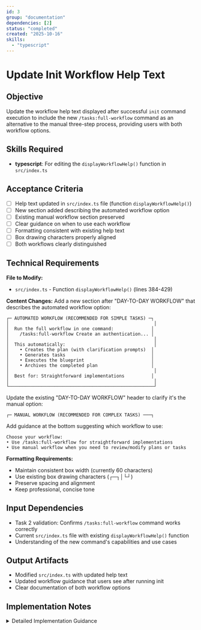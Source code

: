 ```yaml
---
id: 3
group: "documentation"
dependencies: [2]
status: "completed"
created: "2025-10-16"
skills:
  - "typescript"
---
```

# Update Init Workflow Help Text

## Objective

Update the workflow help text displayed after successful `init` command execution to include the new `/tasks:full-workflow` command as an alternative to the manual three-step process, providing users with both workflow options.

## Skills Required

- **typescript**: For editing the `displayWorkflowHelp()` function in `src/index.ts`

## Acceptance Criteria

- [ ] Help text updated in `src/index.ts` file (function `displayWorkflowHelp()`)
- [ ] New section added describing the automated workflow option
- [ ] Existing manual workflow section preserved
- [ ] Clear guidance on when to use each workflow
- [ ] Formatting consistent with existing help text
- [ ] Box drawing characters properly aligned
- [ ] Both workflows clearly distinguished

## Technical Requirements

**File to Modify:**
- `src/index.ts` - Function `displayWorkflowHelp()` (lines 384-429)

**Content Changes:**
Add a new section after "DAY-TO-DAY WORKFLOW" that describes the automated workflow option:

```
┌─ AUTOMATED WORKFLOW (RECOMMENDED FOR SIMPLE TASKS) ─┐
│                                                      │
│  Run the full workflow in one command:              │
│    /tasks:full-workflow Create an authentication... │
│                                                      │
│  This automatically:                                 │
│    • Creates the plan (with clarification prompts)  │
│    • Generates tasks                                │
│    • Executes the blueprint                         │
│    • Archives the completed plan                    │
│                                                      │
│  Best for: Straightforward implementations          │
│                                                      │
└──────────────────────────────────────────────────────┘
```

Update the existing "DAY-TO-DAY WORKFLOW" header to clarify it's the manual option:

```
┌─ MANUAL WORKFLOW (RECOMMENDED FOR COMPLEX TASKS) ───┐
```

Add guidance at the bottom suggesting which workflow to use:

```
Choose your workflow:
• Use /tasks:full-workflow for straightforward implementations
• Use manual workflow when you need to review/modify plans or tasks
```

**Formatting Requirements:**
- Maintain consistent box width (currently 60 characters)
- Use existing box drawing characters (┌─┐│└┘)
- Preserve spacing and alignment
- Keep professional, concise tone

## Input Dependencies

- Task 2 validation: Confirms `/tasks:full-workflow` command works correctly
- Current `src/index.ts` file with existing `displayWorkflowHelp()` function
- Understanding of the new command's capabilities and use cases

## Output Artifacts

- Modified `src/index.ts` with updated help text
- Updated workflow guidance that users see after running init
- Clear documentation of both workflow options

## Implementation Notes

<details>
<summary>Detailed Implementation Guidance</summary>

### Step 1: Locate the Function

Open `src/index.ts` and find the `displayWorkflowHelp()` function (starts around line 384).

Current structure:
```typescript
async function displayWorkflowHelp(): Promise<void> {
  // ONE-TIME SETUP section
  // DAY-TO-DAY WORKFLOW section
  // Pro tip at the end
}
```

### Step 2: Add Automated Workflow Section

After the ONE-TIME SETUP section and before the DAY-TO-DAY WORKFLOW section, add:

```typescript
  console.log(`┌─ AUTOMATED WORKFLOW (RECOMMENDED FOR SIMPLE TASKS) ${thinSeparator.slice(51)}┐`);
  console.log(`│${' '.repeat(width)}│`);
  console.log(`│  Run the full workflow in one command:${' '.repeat(22)}│`);
  console.log(`│      /tasks:full-workflow Create an authentication...${' '.repeat(8)}│`);
  console.log(`│${' '.repeat(width)}│`);
  console.log(`│  This automatically:${' '.repeat(39)}│`);
  console.log(`│    • Creates the plan (with clarification prompts)${' '.repeat(10)}│`);
  console.log(`│    • Generates tasks${' '.repeat(38)}│`);
  console.log(`│    • Executes the blueprint${' '.repeat(31)}│`);
  console.log(`│    • Archives the completed plan${' '.repeat(26)}│`);
  console.log(`│${' '.repeat(width)}│`);
  console.log(`│  Best for: Straightforward implementations${' '.repeat(18)}│`);
  console.log(`│${' '.repeat(width)}│`);
  console.log(`└${thinSeparator}┘`);
  console.log('');
```

### Step 3: Update Manual Workflow Header

Change the existing DAY-TO-DAY WORKFLOW header line:

**From:**
```typescript
  console.log(`┌─ DAY-TO-DAY WORKFLOW ${thinSeparator.slice(22)}┐`);
```

**To:**
```typescript
  console.log(`┌─ MANUAL WORKFLOW (RECOMMENDED FOR COMPLEX TASKS) ${thinSeparator.slice(51)}┐`);
```

### Step 4: Add Workflow Selection Guidance

Before the final "Pro tip" line, add:

```typescript
  console.log('Choose your workflow:');
  console.log('  • Use /tasks:full-workflow for straightforward implementations');
  console.log('  • Use manual workflow when you need to review/modify plans or tasks');
  console.log('');
```

### Step 5: Verify Spacing and Alignment

The box width is 60 characters. Each content line should follow this pattern:
```
│  [content][spaces to pad to 58 chars]  │
```

For lines with content, count characters and ensure total is exactly 60:
- Opening `│  ` = 3 chars
- Content = variable
- Padding spaces = (58 - content length)
- Closing `  │` = 3 chars (note: 2 spaces before `│`)

Example verification:
```
│      /tasks:full-workflow Create an authentication...        │
```
Count: `│` + 6 spaces + content (46 chars) + 6 spaces + `│` = 60 total ✓

### Step 6: Test the Output

After making changes:

```bash
# Build the project
npm run build

# Run init to see the updated help text
npm start init --assistants claude --destination-directory /tmp/test-help
```

Review the output to ensure:
- Box drawing characters align correctly
- No lines overflow or have jagged edges
- Spacing looks professional
- Both workflows are clearly distinguished
- Guidance is helpful and concise

### Step 7: Handle Edge Cases

**If box width needs adjustment:**
The current width is defined as:
```typescript
const width = 60;
```

If content doesn't fit, consider:
1. Shortening text (preferred)
2. Increasing width (affects all sections)
3. Breaking into multiple lines

**Preferred approach:** Keep width at 60, shorten text if needed.

### Complete Modified Function Structure

After all changes, the function should have this flow:

1. Header box ("SUGGESTED WORKFLOW")
2. ONE-TIME SETUP section (unchanged)
3. **NEW:** AUTOMATED WORKFLOW section
4. **UPDATED:** MANUAL WORKFLOW section (was "DAY-TO-DAY WORKFLOW")
5. **NEW:** Workflow selection guidance
6. Pro tip (unchanged)

### Example Final Output

```
╔════════════════════════════════════════════════════════════╗
║                      SUGGESTED WORKFLOW                    ║
╚════════════════════════════════════════════════════════════╝

┌─ ONE-TIME SETUP ───────────────────────────────────────────┐
│  ...existing content...                                    │
└────────────────────────────────────────────────────────────┘

┌─ AUTOMATED WORKFLOW (RECOMMENDED FOR SIMPLE TASKS) ────────┐
│                                                            │
│  Run the full workflow in one command:                     │
│      /tasks:full-workflow Create an authentication...      │
│                                                            │
│  This automatically:                                       │
│    • Creates the plan (with clarification prompts)        │
│    • Generates tasks                                      │
│    • Executes the blueprint                               │
│    • Archives the completed plan                          │
│                                                            │
│  Best for: Straightforward implementations                │
│                                                            │
└────────────────────────────────────────────────────────────┘

┌─ MANUAL WORKFLOW (RECOMMENDED FOR COMPLEX TASKS) ──────────┐
│  ...existing manual workflow steps...                      │
└────────────────────────────────────────────────────────────┘

Choose your workflow:
  • Use /tasks:full-workflow for straightforward implementations
  • Use manual workflow when you need to review/modify plans or tasks

Pro tip: The manual review steps are crucial for success!
```

### Key Considerations

**Clarity:**
- Make it obvious that there are two workflow options
- Clearly state when to use each one
- Avoid overwhelming users with too many choices

**Consistency:**
- Match existing formatting style exactly
- Use same box drawing characters
- Maintain professional tone
- Keep spacing uniform

**Accuracy:**
- Ensure command names are correct (`/tasks:full-workflow`)
- Accurately describe what the automated workflow does
- Don't oversell or undersell either option

**User Guidance:**
- Help users make informed choice between workflows
- Emphasize that manual workflow is still recommended for complex tasks
- Maintain the importance of review steps (existing pro tip)

</details>
